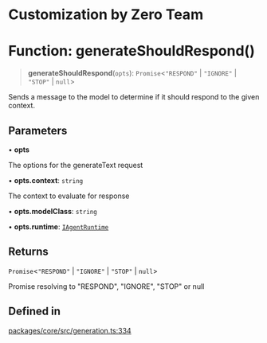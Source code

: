 # Customization by Zero Team

# Function: generateShouldRespond()

> **generateShouldRespond**(`opts`): `Promise`\<`"RESPOND"` \| `"IGNORE"` \| `"STOP"` \| `null`\>

Sends a message to the model to determine if it should respond to the given context.

## Parameters

• **opts**

The options for the generateText request

• **opts.context**: `string`

The context to evaluate for response

• **opts.modelClass**: `string`

• **opts.runtime**: [`IAgentRuntime`](../interfaces/IAgentRuntime.md)

## Returns

`Promise`\<`"RESPOND"` \| `"IGNORE"` \| `"STOP"` \| `null`\>

Promise resolving to "RESPOND", "IGNORE", "STOP" or null

## Defined in

[packages/core/src/generation.ts:334](https://github.com/elizaos/eliza/blob/7fcf54e7fb2ba027d110afcc319c0b01b3f181dc/packages/core/src/generation.ts#L334)
